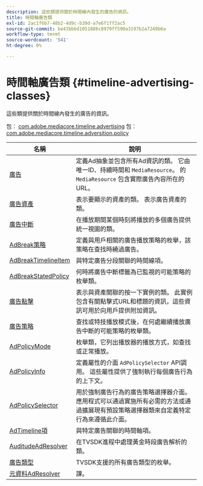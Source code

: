 ```yaml
---
description: 這些類提供關於時間線內發生的廣告的資訊。
title: 時間軸廣告類
exl-id: 2ac1f6b7-48b2-4d9c-b39d-a7e6f1ff2ac5
source-git-commit: be43bbbd1051886c8979ff590a3197b2a7249b6a
workflow-type: tm+mt
source-wordcount: '541'
ht-degree: 0%

---
```


# 時間軸廣告類 {#timeline-advertising-classes}

這些類提供關於時間線內發生的廣告的資訊。

包： [com.adobe.mediacore.timeline.advertising](https://help.adobe.com/en_US/primetime/api/psdk/asdoc-dhls_1.4/com/adobe/mediacore/timeline/advertising/package-detail.html)
包： [com.adobe.mediacore.timeline.adversition.policy](https://help.adobe.com/en_US/primetime/api/psdk/asdoc-dhls_1.4/com/adobe/mediacore/timeline/advertising/policy/package-detail.html)

| 名稱 | 說明 |
|---|---|
| [廣告](https://help.adobe.com/en_US/primetime/api/psdk/asdoc-dhls_1.4/com/adobe/mediacore/timeline/advertising/Ad.html) | 定義Ad抽象並包含所有Ad資訊的類。 它由唯一ID、持續時間和 `MediaResource`。 的 `MediaResource` 包含實際廣告內容所在的URL。 |
| [廣告資產](https://help.adobe.com/en_US/primetime/api/psdk/asdoc-dhls_1.4/com/adobe/mediacore/timeline/advertising/AdAsset.html) | 表示要顯示的資產的類。 表示廣告資產的類。 |
| [廣告中斷](https://help.adobe.com/en_US/primetime/api/psdk/asdoc-dhls_1.4/com/adobe/mediacore/timeline/advertising/AdBreak.html) | 在播放期間某個時刻將播放的多個廣告提供統一視圖的類。 |
| [AdBreak策略](https://help.adobe.com/en_US/primetime/api/psdk/asdoc-dhls_1.4/com/adobe/mediacore/timeline/advertising/policy/AdBreakPolicy.html) | 定義與用戶相關的廣告播放策略的枚舉，該策略在查找時繞過廣告。 |
| [AdBreakTimelineItem](https://help.adobe.com/en_US/primetime/api/psdk/asdoc-dhls_1.4/com/adobe/mediacore/timeline/advertising/AdBreakTimelineItem.html) | 與特定廣告分段關聯的時間線項。 |
| [AdBreakStatedPolicy](https://help.adobe.com/en_US/primetime/api/psdk/asdoc-dhls_1.4/com/adobe/mediacore/timeline/advertising/policy/AdBreakWatchedPolicy.html) | 何時將廣告中斷標籤為已監視的可能策略的枚舉類。 |
| [廣告點擊](https://help.adobe.com/en_US/primetime/api/psdk/asdoc-dhls_1.4/com/adobe/mediacore/timeline/advertising/AdClick.html) | 表示與資產關聯的按一下實例的類。 此實例包含有關點擊式URL和標題的資訊，這些資訊可用於向用戶提供附加資訊。 |
| [廣告策略](https://help.adobe.com/en_US/primetime/api/psdk/asdoc-dhls_1.4/com/adobe/mediacore/timeline/advertising/policy/AdPolicy.html) | 查找或特技播放模式後，在何處繼續播放廣告中斷的可能策略的枚舉類。 |
| [AdPolicyMode](https://help.adobe.com/en_US/primetime/api/psdk/asdoc-dhls_1.4/com/adobe/mediacore/timeline/advertising/policy/AdPolicyMode.html) | 枚舉類，它列出播放器的播放方式，如查找或正常播放。 |
| [AdPolicyInfo](https://help.adobe.com/en_US/primetime/api/psdk/asdoc-dhls_1.4/com/adobe/mediacore/timeline/advertising/policy/AdPolicySelector.html) | 定義屬性的介面 `AdPolicySelector` API調用。 這些屬性提供了強制執行每個廣告行為的上下文。 |
| [AdPolicySelector](https://help.adobe.com/en_US/primetime/api/psdk/asdoc-dhls_1.4/com/adobe/mediacore/timeline/advertising/policy/AdPolicySelector.html) | 用於強制廣告行為的廣告策略選擇器介面。 應用程式可以通過實施所有必需的方法或通過擴展現有預設策略選擇器類來自定義特定行為來遵循此介面。 |
| [AdTimeline項](https://help.adobe.com/en_US/primetime/api/psdk/asdoc-dhls_1.4/com/adobe/mediacore/timeline/advertising/AdTimelineItem.html) | 與特定廣告關聯的時間軸項。 |
| [AuditudeAdResolver](https://help.adobe.com/en_US/primetime/api/psdk/asdoc-dhls_1.4/com/adobe/mediacore/timeline/advertising/AuditudeAdResolver.html) | 在TVSDK進程中處理黃金時段廣告解析的類。 |
| [廣告類型](https://help.adobe.com/en_US/primetime/api/psdk/asdoc-dhls_1.4/com/adobe/mediacore/timeline/advertising/AdType.html) | TVSDK支援的所有廣告類型的枚舉。 |
| [元資料AdResolver](https://help.adobe.com/en_US/primetime/api/psdk/asdoc-dhls_1.4/com/adobe/mediacore/timeline/advertising/MetadataAdResolver.html) | 課。 |
